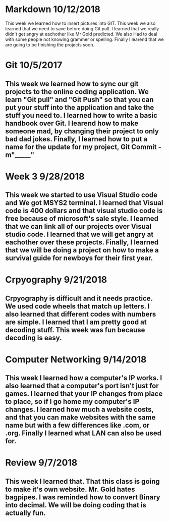 # Markdown 10/12/2018
This week we learned how to insert pictures into GIT.
This week we also learned that we need to save before doing Git pull.
I learned that we really didn't get angry at eachother like Mr Gold predicted.
We also Had to deal with some people not knowing grammer or spelling.
Finally I learend that we are going to be finishing the projects soon.


# Git 10/5/2017

This week we learned how to sync our git projects to the online coding application.
We learn "Git pull" and "Git Push" so that you can put your stuff into the application and take the stuff you need to.
I learned how to write a basic handbook over Git.
I learend how to make someone mad, by changing their project to only bad dad jokes.
Finally, I learned how to put a name for the update for my project, Git Commit -m"_____"
---

# Week 3 9/28/2018

This week we started to use Visual Studio code and We got MSYS2 terminal.
I learned that Visual code is 400 dollars and that visual studio code is free because of microsoft's sale style.
I learned that we can link all of our projects over Visual studio code.
I learned that we will get angry at eachother over these projects.
Finally, I learned that we will be doing a project on how to make a survival guide for newboys for their first year.
---

# Crpyography 9/21/2018

Crpyography is difficult and it needs practice.
We used code wheels that match up letters.
I also learned that different codes with numbers are simple.
I learned that I am pretty good at decoding stuff.
This week was fun because decoding is easy.
---

# Computer Networking 9/14/2018
This week I learned how a computer's IP works.
I also learned that a computer's port isn't just for games.
I learned that your IP changes from place to place, so if I go home my computer's IP changes.
I learned how much a website costs, and that you can make websites with the same name but with a few differences like .com, or .org.
Finally I learned what LAN can also be used for.
---

# Review 9/7/2018

This week I learned that.
That this class is going to make it's own website.
Mr. Gold hates bagpipes.
I was reminded how to convert Binary into decimal.
We will be doing coding that is actually fun.
---
